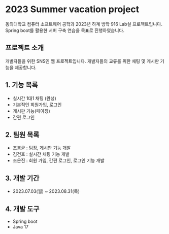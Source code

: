 # 2023 Summer vacation project
동의대학교 컴퓨터 소프트웨어 공학과 2023년 하계 방학 916 Lab실 프로젝트입니다. Spring boot를 활용한 서버 구축 연습을 목표로 진행하였습니다.

## 프로젝트 소개
개발자들을 위한 SNS인 웹 프로젝트입니다. 개발자들의 교류를 위한 채팅 및 게시판 기능을 제공합니다. 

**1. 기능 목록**
---
  - 실시간 1대1 채팅 (완성)
  - 기본적인 회원가입, 로그인
  - 게시판 기능(페이징)
  - 간편 로그인

**2. 팀원 목록**
---
  - 조봉균 : 팀장, 게시판 기능 개발
  - 김건호 : 실시간 채팅 기능 개발
  - 조은진 : 회원 가입, 간편 로그인, 로그인 기능 개발

**3. 개발 기간**
---
  - 2023.07.03(월) ~ 2023.08.31(목)

**4. 개발 도구**
---
  - Spring boot
  - Java 17
